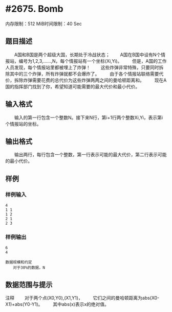 # #2675. Bomb

内存限制：512 MiB时间限制：40 Sec

## 题目描述

　　A国和B国是两个超级大国，长期处于冷战状态；
　　A国在B国中设有N个情报站，编号为1,2,3,&hellip;&hellip;,N，每个情报站有一个坐标(Xi,Yi)。
　　但是，A国的工作人员发现，每个情报站里都被埋上了炸弹！
　　这些炸弹非常特殊，只要同时拆除其中的三个炸弹，所有炸弹就都不会爆炸了。
　　由于各个情报站联络需要代价，拆除炸弹需要花费的总代价为这些炸弹两两之间的曼哈顿距离和。
　　现在A国的指挥部门找到了你，希望知道可能需要的最大代价和最小代价。

## 输入格式

　　输入的第一行包含一个整数N。接下来N行，第i+1行两个整数Xi,Yi，表示第i个情报站的坐标。

## 输出格式

　　输出两行，每行包含一个整数，第一行表示可能的最大代价，第二行表示可能的最小代价。

## 样例

### 样例输入

    
    4
    1 1
    1 2
    2 1
    2 3
    
    
    

### 样例输出

    
    6
    4
    
    数据规模和约定
    　　对于30%的数据，N
    

## 数据范围与提示

注释
　　对于两个点(X0,Y0),(X1,Y1)，
　　它们之间的曼哈顿距离为abs(X0-X1)+abs(Y0-Y1)。
　　其中abs(x)表示x的绝对值。
